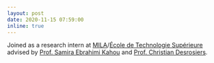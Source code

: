 ```yaml
---
layout: post
date: 2020-11-15 07:59:00
inline: true
---
```


Joined as a research intern at <a href="https://mila.quebec/en/">MILA</a>/<a href="https://www.etsmtl.ca/">École de Technologie Supérieure</a> advised by <a href="https://saebrahimi.github.io/">Prof. Samira Ebrahimi Kahou</a> and <a href="https://www.etsmtl.ca/professeurs/cdesrosiers/accueil">Prof. Christian Desrosiers</a>.
